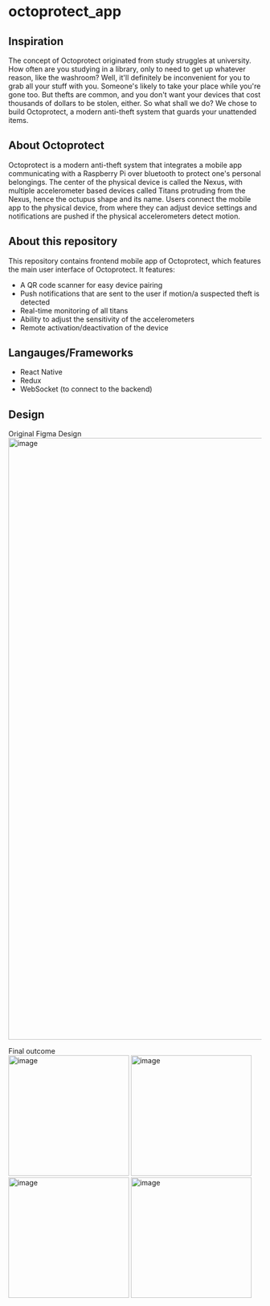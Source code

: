 # octoprotect_app

## Inspiration
The concept of Octoprotect originated from study struggles at university. How often are you studying in a library, only to need to get up whatever reason, like the washroom? Well, it'll definitely be inconvenient for you to grab all your stuff with you. Someone's likely to take your place while you're gone too. But thefts are common, and you don't want your devices that cost thousands of dollars to be stolen, either. So what shall we do? We chose to build Octoprotect, a modern anti-theft system that guards your unattended items.

## About Octoprotect
Octoprotect is a modern anti-theft system that integrates a mobile app communicating with a Raspberry Pi over bluetooth to protect one's personal belongings. The center of the physical device is called the Nexus, with multiple accelerometer based devices called Titans protruding from the Nexus, hence the octupus shape and its name. Users connect the mobile app to the physical device, from where they can adjust device settings and notifications are pushed if the physical accelerometers detect motion.

## About this repository
This repository contains frontend mobile app of Octoprotect, which features the main user interface of Octoprotect. It features:
- A QR code scanner for easy device pairing
- Push notifications that are sent to the user if motion/a suspected theft is detected
- Real-time monitoring of all titans
- Ability to adjust the sensitivity of the accelerometers
- Remote activation/deactivation of the device

## Langauges/Frameworks
- React Native
- Redux
- WebSocket (to connect to the backend)

## Design
Original Figma Design
<img width="1198" alt="image" src="https://github.com/janez45/octoprotect-app/assets/97042818/c4b2646c-e6dc-4cb0-9c48-589a992b54b2">

Final outcome   
<img width="240" alt="image" src="https://github.com/janez45/octoprotect-app/assets/97042818/aac90b0d-aa04-4937-b92f-fa6fb82ad895">
<img width="240" alt="image" src="https://github.com/janez45/octoprotect-app/assets/97042818/b8424539-e4f9-4bfd-8edb-0364b1f3314f">
<img width="240" alt="image" src="https://github.com/janez45/octoprotect-app/assets/97042818/98fb8f06-2536-4bd5-a0c0-69a4f3895255">
<img width="240" alt="image" src="https://github.com/janez45/octoprotect-app/assets/97042818/274f7d51-dd83-4a05-ab1b-9b3072044077">



